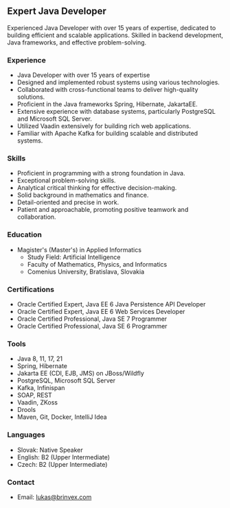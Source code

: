 ## Expert Java Developer

Experienced Java Developer with over 15 years of expertise, dedicated to building efficient and scalable applications. Skilled in backend development, Java frameworks, and effective problem-solving.

### Experience
- Java Developer with over 15 years of expertise
- Designed and implemented robust systems using various technologies.
- Collaborated with cross-functional teams to deliver high-quality solutions.
- Proficient in the Java frameworks Spring, Hibernate, JakartaEE.
- Extensive experience with database systems, particularly PostgreSQL and Microsoft SQL Server.
- Utilized Vaadin extensively for building rich web applications.
- Familiar with Apache Kafka for building scalable and distributed systems.

### Skills
- Proficient in programming with a strong foundation in Java.
- Exceptional problem-solving skills.
- Analytical critical thinking for effective decision-making.
- Solid background in mathematics and finance.
- Detail-oriented and precise in work.
- Patient and approachable, promoting positive teamwork and collaboration.

### Education
- Magister's (Master's) in Applied Informatics
  - Study Field: Artificial Intelligence
  - Faculty of Mathematics, Physics, and Informatics
  - Comenius University, Bratislava, Slovakia

### Certifications
- Oracle Certified Expert, Java EE 6 Java Persistence API Developer
- Oracle Certified Expert, Java EE 6 Web Services Developer
- Oracle Certified Professional, Java SE 7 Programmer
- Oracle Certified Professional, Java SE 6 Programmer

### Tools
- Java 8, 11, 17, 21
- Spring, Hibernate
- Jakarta EE (CDI, EJB, JMS) on JBoss/Wildfly
- PostgreSQL, Microsoft SQL Server
- Kafka, Infinispan
- SOAP, REST
- Vaadin, ZKoss
- Drools
- Maven, Git, Docker, IntelliJ Idea

### Languages
- Slovak: Native Speaker
- English: B2 (Upper Intermediate)
- Czech: B2 (Upper Intermediate)

### Contact
- Email: lukas@brinvex.com
